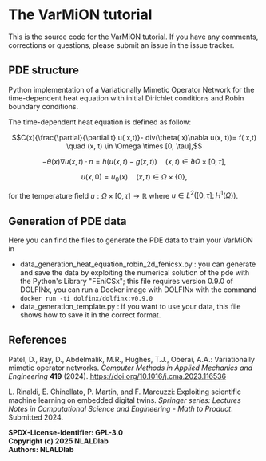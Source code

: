 # The VarMiON tutorial
This is the source code for the VarMiON tutorial. If you have any comments, corrections or questions, please submit an issue in the issue tracker.



## PDE structure
Python implementation of a Variationally Mimetic Operator Network for the time-dependent heat equation with initial Dirichlet conditions and Robin boundary conditions.

The time-dependent heat equation is defined as follow:

$$C(x){\frac{\partial}{\partial t} u( x,t)}-  div(\theta( x)\nabla u(x, t))= f( x,t) \quad (x, t) \in \Omega \times [0, \tau],$$

$$-\theta( x)\nabla u(x, t) \cdot  n = h(u(x,t)-g(x,t)) \quad ( x, t) \in \partial \Omega \times [0, \tau],$$
 
$$ u( x,0)= u_0( x)  \quad  (x, t) \in \Omega \times \{ 0 \},$$

for the temperature field $u: \Omega \times [0,\tau] \rightarrow \mathbb R$ where $u \in L^2([0,\tau]; H^1(\Omega))$. 

## Generation of PDE data
Here you can find the files to generate the PDE data to train your VarMiON in

* data_generation_heat_equation_robin_2d_fenicsx.py : you can generate and save the data by exploiting the numerical solution of the pde with the Python's Library "FEniCSx"; this file requires version 0.9.0 of DOLFINx, you can run a Docker image with DOLFINx with the command `docker run -ti dolfinx/dolfinx:v0.9.0`
* data_generation_template.py : if you want to use your data, this file shows how to save it in the correct format.



## References

Patel, D., Ray, D., Abdelmalik, M.R., Hughes, T.J., Oberai, A.A.: Variationally mimetic
operator networks. *Computer Methods in Applied Mechanics and Engineering* **419** (2024).
https://doi.org/10.1016/j.cma.2023.116536


L. Rinaldi, E. Chinellato, P. Martin, and F. Marcuzzi: Exploiting scientific machine learning on embedded
digital twins. *Springer series: Lectures Notes in Computational Science and Engineering - Math to Product*. Submitted 2024.


**SPDX-License-Identifier: GPL-3.0**  
**Copyright (c) 2025 NLALDlab**  
**Authors: NLALDlab**
